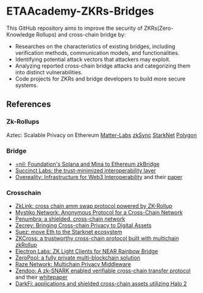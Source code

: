 # ETAAcademy-ZKRs-Bridges

This GitHub repository aims to improve the security of ZKRs(Zero-Knowledge Rollups) and cross-chain bridge by:

- Researches on the characteristics of existing bridges, including verification methods, communication models, and functionalities.
- Identifying potential attack vectors that attackers may exploit.
- Analyzing reported cross-chain bridge attacks and categorizing them into distinct vulnerabilities.
- Code projects for ZKRs and bridge developers to build more secure systems.

## References

### Zk-Rollups
Aztec: Scalable Privacy on Ethereum
[Matter-Labs](https://github.com/matter-labs)
[zkSync](https://github.com/matter-labs/zksync)
[StarkNet](https://github.com/starkware-libs)
[Polygon](https://github.com/0xpolygonhermez)

### Bridge

- [=nil; Foundation's Solana and Mina to Ethereum zkBridge](https://nil.foundation)
- [Succinct Labs: the trust-minimized interoperability layer](https://www.succinct.xyz/)
- [Overeality: Infrastructure for Web3 Interoperability](https://overeality.io/home) and their [paper](https://overeality.io/zkBridge.pdf)

### Crosschain

- [ZkLink: cross chain amm swap protocol powered by ZK-Rollup](https://github.com/zkLinkProtocol/zklink-contracts)
- [Mystiko Network: Anonymous Protocol for a Cross-Chain Network](https://mystiko.network/whitepaper.pdf)
- [Penumbra: a shielded, cross-chain network](https://penumbra.zone/)
- [Zecrey: Bringing Cross-chain Privacy to Digital Assets](https://www.zecrey.com/)
- [Suez: move Eth to the Starknet ecosystem](https://suez.dev/)
- [ZKCross: a trustworthy cross-chain protocol built with multichain zkRollup](https://www.zkcross.org/)
- [Electron Labs: ZK Light Clients for NEAR Rainbow Bridge](https://electronlabs.org/)
- [ZeroPool: a fully private multi-blockchain solution](https://zeropool.network/)
- [Raze Network: Multichain Privacy Middleware](https://www.raze.network/)
- [Zendoo: A zk-SNARK enabled verifiable cross-chain transfer protocol](https://www.horizen.io/zendoo/) and their [whitepaper](https://www.horizen.io/assets/files/Horizen-Sidechain-Zendoo-A_zk-SNARK-Verifiable-Cross-Chain-Transfer-Protocol.pdf)
- [DarkFi: applications and shielded cross-chain assets utilizing Halo 2](https://darkrenaissance.github.io/darkfi/architecture/overview.html)

